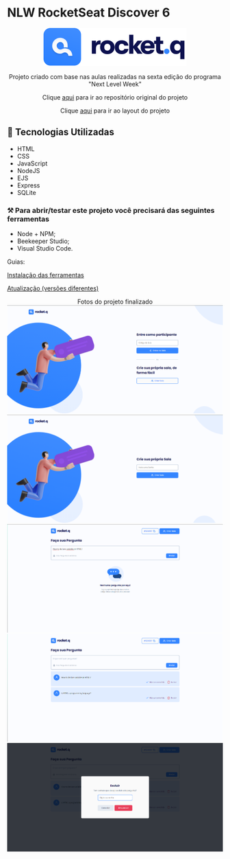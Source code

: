 # NLW RocketSeat Discover 6
<div align="center">
  <img src="https://raw.githubusercontent.com/ycarlosedu/NLW-RocketSeat-Discover-6/05269ce87eaf959f972173398f3512b6566e2e8e/public/images/logo.svg">
  
  Projeto criado com base nas aulas realizadas na sexta edição do programa "Next Level Week"
  
  Clique [aqui](https://github.com/rocketseat-education/nlw-06-discover) para ir ao repositório original do projeto

  Clique [aqui](https://www.figma.com/file/vp3iFfd1ohCbHyDX9jCiQi/Roquet.q-%2302/duplicate) para ir ao layout do projeto
</div>



## 🚀 Tecnologias Utilizadas

- HTML
- CSS
- JavaScript
- NodeJS
- EJS
- Express
- SQLite

### ⚒️ Para abrir/testar este projeto você precisará das seguintes ferramentas

- Node + NPM;
- Beekeeper Studio;
- Visual Studio Code.

Guias:

[Instalação das ferramentas](https://www.notion.so/Instala-o-das-ferramentas-88c82f89e5b54885b2e1b56917e5f099)

[Atualização (versões diferentes)](https://www.notion.so/Atualiza-o-vers-es-diferentes-af8018a9df504d5d91c662ed4cea9e08)

<div align="center">
  Fotos do projeto finalizado
  <img src="https://github.com/ycarlosedu/NLW-RocketSeat-Discover-6/blob/master/finished_project/home.png">
  <img src="https://github.com/ycarlosedu/NLW-RocketSeat-Discover-6/blob/master/finished_project/create-room.png">
  <img src="https://github.com/ycarlosedu/NLW-RocketSeat-Discover-6/blob/master/finished_project/no-question.png">
  <img src="https://github.com/ycarlosedu/NLW-RocketSeat-Discover-6/blob/master/finished_project/questions.png">
  <img src="https://github.com/ycarlosedu/NLW-RocketSeat-Discover-6/blob/master/finished_project/modal.png">
</div>



